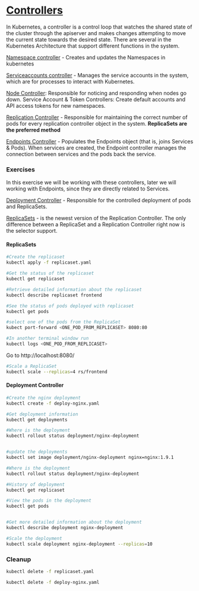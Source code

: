 

# [Controllers](https://kubernetes.io/docs/concepts/workloads/controllers/)

In Kubernetes, a controller is a control loop that watches the shared state of the cluster through the apiserver and makes changes attempting to move the current state towards the desired state. There are several in the Kubernetes Architecture that support different functions in the system.

[Namespace controller](https://kubernetes.io/docs/concepts/overview/working-with-objects/namespaces/) - Creates and updates the Namespaces in kubernetes

[Serviceaccounts controller](https://kubernetes.io/docs/reference/access-authn-authz/service-accounts-admin/) - Manages the service accounts in the system, which are for processes to interact with Kubernetes.

[Node Controller](https://kubernetes.io/docs/reference/command-line-tools-reference/kube-controller-manager/): Responsible for noticing and responding when nodes go down.
Service Account & Token Controllers: Create default accounts and API access tokens for new namespaces.

[Replication Controller](https://kubernetes.io/docs/concepts/workloads/controllers/replicationcontroller/) - Responsible for maintaining the correct number of pods for every replication controller object in the system. **ReplicaSets are the preferred method**

[Endpoints Controller](https://kubernetes.io/docs/reference/generated/kubernetes-api/v1.10/#endpoints-v1-core) - Populates the Endpoints object (that is, joins Services & Pods). When services are created, the Endpoint controller manages the connection between services and the pods back the service.


### Exercises

In this exercise we will be working with these controllers, later we will working with Endpoints, since they are directly related to Services.

[Deployment Controller](https://kubernetes.io/docs/concepts/workloads/controllers/deployment/) - Responsible for the controlled deployment of pods and ReplicaSets.

[ReplicaSets](https://kubernetes.io/docs/concepts/workloads/controllers/replicaset/) -  is the newest version of the Replication Controller. The only difference between a ReplicaSet and a Replication Controller right now is the selector support.

#### ReplicaSets

```bash
#Create the replicaset
kubectl apply -f replicaset.yaml

#Get the status of the replicaset
kubectl get replicaset

#Retrieve detailed information about the replicaset
kubectl describe replicaset frontend

#See the status of pods deployed with replicaset
kubectl get pods

#select one of the pods from the ReplicaSet
kubect port-forward <ONE_POD_FROM_REPLICASET> 8080:80

#In another terminal window run
kubectl logs <ONE_POD_FROM_REPLICASET>
```

Go to http://localhost:8080/

```bash
#Scale a ReplicaSet
kubectl scale --replicas=4 rs/frontend
```

#### Deployment Controller

```bash
#Create the nginx deployment
kubectl create -f deploy-nginx.yaml

#Get deployment information
kubectl get deployments

#Where is the deployment
kubectl rollout status deployment/nginx-deployment


#update the deployments
kubectl set image deployment/nginx-deployment nginx=nginx:1.9.1

#Where is the deployment
kubectl rollout status deployment/nginx-deployment

#History of deployment
kubectl get replicaset

#View the pods in the deployment
kubectl get pods


#Get more detailed information about the deployment
kubectl describe deployment nginx-deployment

#Scale the deployment
kubectl scale deployment nginx-deployment --replicas=10
```

### Cleanup

```bash
kubectl delete -f replicaset.yaml

kubectl delete -f deploy-nginx.yaml

```
